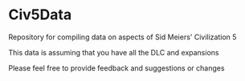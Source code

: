 # Civ5Data
Repository for compiling data on aspects of Sid Meiers' Civilization 5

This data is assuming that you have all the DLC and expansions

Please feel free to provide feedback and suggestions or changes
